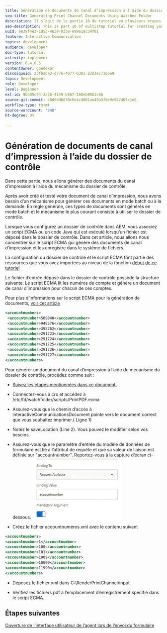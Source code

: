 ```yaml
---
title: Génération de documents de canal d’impression à l’aide du dossier de contrôle
seo-title: Generating Print Channel Documents Using Watched Folder
description: Il s’agit de la partie 10 du tutoriel en plusieurs étapes pour créer votre premier document de communication interactive pour le canal d’impression. Dans cette partie, nous allons générer des documents du canal d’impression à l’aide du mécanisme du dossier de contrôle.
seo-description: This is part 10 of multistep tutorial for creating your first interactive communications document for the print channel. In this part, we will generate print channel documents using the watched folder mechanism.
uuid: 9e39f4e3-1053-4839-9338-09961ac54f81
feature: Interactive Communication
topics: development
audience: developer
doc-type: tutorial
activity: implement
version: 6.4,6.5
contentOwner: gbedekar
discoiquuid: 23fbada3-d776-4b77-b381-22d3ec716ae9
topic: Development
role: Developer
level: Beginner
exl-id: 9bb05c94-2a7b-4149-b567-186eb08b1c66
source-git-commit: 48d9ddb870c0e4cd001ae49a3f0e9c547407c1e8
workflow-type: tm+mt
source-wordcount: '348'
ht-degree: 0%

---
```


# Génération de documents de canal d’impression à l’aide du dossier de contrôle

Dans cette partie, nous allons générer des documents du canal d’impression à l’aide du mécanisme du dossier de contrôle.

Après avoir créé et testé votre document de canal d’impression, nous avons besoin d’un mécanisme pour générer ces documents en mode batch ou à la demande. En règle générale, ces types de documents sont générés en mode batch et le mécanisme le plus courant consiste à utiliser le dossier de contrôle.

Lorsque vous configurez un dossier de contrôle dans AEM, vous associez un script ECMA ou un code Java qui est exécuté lorsqu’un fichier est déposé dans le dossier de contrôle. Dans cet article, nous allons nous concentrer sur le script ECMA qui génère des documents de canal d’impression et les enregistre dans le système de fichiers.

La configuration du dossier de contrôle et le script ECMA font partie des ressources que vous avez importées au niveau de la fonction [début de ce tutoriel](introduction.md)

Le fichier d’entrée déposé dans le dossier de contrôle possède la structure suivante. Le script ECMA lit les numéros de compte et génère un document de canal d’impression pour chacun de ces comptes.

Pour plus d’informations sur le script ECMA pour la génération de documents, [voir cet article](/help/forms/interactive-communications/generating-interactive-communications-print-document-using-api-tutorial-use.md)

```xml
<accountnumbers>
 <accountnumber>509840</accountnumber>
 <accountnumber>948576</accountnumber>
 <accountnumber>398762</accountnumber>
 <accountnumber>291723</accountnumber>
 <accountnumber>291724</accountnumber>
 <accountnumber>291725</accountnumber>
 <accountnumber>291726</accountnumber>
 <accountnumber>291727</accountnumber>
</accountnumbers>
```

Pour générer un document du canal d’impression à l’aide du mécanisme du dossier de contrôle, procédez comme suit :

* [Suivez les étapes mentionnées dans ce document.](/help/forms/adaptive-forms/service-user-tutorial-develop.md)

* Connectez-vous à crx et accédez à /etc/fd/watchfolder/scripts/PrintPDF.ecma

* Assurez-vous que le chemin d’accès à interactiveCommunicationsDocument pointe vers le document correct que vous souhaitez imprimer.( Ligne 1)
* Notez le saveLocation (Line 2). Vous pouvez le modifier selon vos besoins.
* Assurez-vous que le paramètre d’entrée du modèle de données de formulaire est lié à l’attribut de requête et que sa valeur de liaison est définie sur &quot;accountnumber&quot;. Reportez-vous à la capture d’écran ci-dessous.
   ![requête](assets/requestattributeprintchannel.gif)

* Créez le fichier accountnuméros.xml avec le contenu suivant

```xml
<accountnumbers>
<accountnumber>1</accountnumber>
<accountnumber>100</accountnumber>
<accountnumber>101</accountnumber>
<accountnumber>1009</accountnumber>
<accountnumber>10009</accountnumber>
<accountnumber>11990</accountnumber>
</accountnumbers>
```

* Déposez le fichier xml dans C:\RenderPrintChannel\input

* Vérifiez les fichiers pdf à l’emplacement d’enregistrement spécifié dans le script ECMA.

## Étapes suivantes

[Ouverture de l’interface utilisateur de l’agent lors de l’envoi du formulaire](./opening-agent-ui-on-form-submission.md)